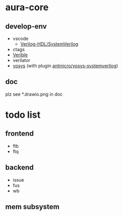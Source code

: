 # aura-core


## develop-env
- vscode
  - [Verilog-HDL/SystemVerilog](https://github.com/mshr-h/vscode-verilog-hdl-support)
- ctags
- [Verible](https://github.com/chipsalliance/verible)
- verilator
- [yosys](https://github.com/YosysHQ/yosys) (with plugin [antmicro/yosys-systemverilog](https://github.com/antmicro/yosys-systemverilog))

## doc
plz see *.drawio.png in doc

# todo list

## frontend
- ftb
- ftq

## backend
- issue
- fus
- wb

## mem subsystem
